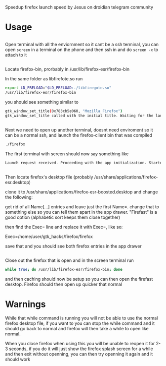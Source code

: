 Speedup firefox launch speed by Jesus <GranPC> on droidian telegram community

# Usage

##

Open terminal with all the enviornment so it cant be a ssh terminal, you can open `screen` in a terminal on the phone and then ssh in and do `screen -x` to attach to it

##

Locate firefox-bin, prorbably in /usr/lib/firefox-esr/firefox-bin

In the same folder as libfirefote.so run 
```bash
export LD_PRELOAD="$LD_PRELOAD:./libfiregote.so" 
/usr/lib/firefox-esr/firefox-bin
```

you should see something similar to

```bash
gtk_window_set_title(0x783cb5e060, "Mozilla Firefox")
gtk_window_set_title called with the initial title. Waiting for the launch request.
```

##

Next we need to open up another terminal, doesnt need enviroment so it can be a normal ssh, and launch the firefox-client bin that was compiled
```bash
./firefox
```

The first terminal with screen should now say something like
```bash
Launch request received. Proceeding with the app initialization. Startup token:
```

##

Then locate firefox's desktop file (probably /usr/share/applications/firefox-esr.desktop)

clone it to /usr/share/applications/firefox-esr-boosted.desktop and change the following:

get rid of all Name[...] entries and leave just the first Name=. change that to something else so you can tell them apart in the app drawer. "Firefast" is a good option (alphabetic sort keeps them close together)

then find the Exec= line and replace it with Exec=<path-to-your-new-firefox-binary>, like so:

Exec=/home/user/gtk_hacks/firefox/firefox

save that and you should see both firefox entries in the app drawer

##

Close out the firefox that is open and in the screen terminal run

```bash
while true; do /usr/lib/firefox-esr/firefox-bin; done
```

and then caching should now be setup so you can then open the firefast desktop. Firefox should then open up quicker that normal

##

# Warnings

While that while command is running you will not be able to use the normal firefox desktop file, if you want to you can stop the while command and it should go back to normal and firefox will then take a while to open like normal.

When you close firefox when using this you will be unable to reopen it for 2-3 seconds, if you do it will just show the firefox splash screen for a while and then exit without openning, you can then try openning it again and it should work